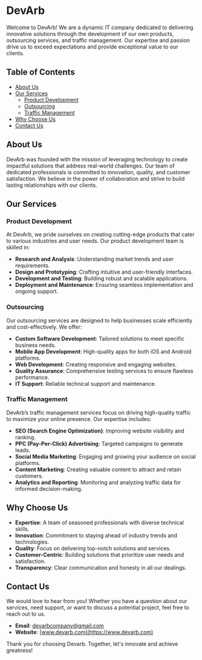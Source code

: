 # DevArb

Welcome to DevArb! We are a dynamic IT company dedicated to delivering innovative solutions through the development of our own products, outsourcing services, and traffic management. Our expertise and passion drive us to exceed expectations and provide exceptional value to our clients.

## Table of Contents

- [About Us](#about-us)
- [Our Services](#our-services)
  - [Product Development](#product-development)
  - [Outsourcing](#outsourcing)
  - [Traffic Management](#traffic-management)
- [Why Choose Us](#why-choose-us)
- [Contact Us](#contact-us)

## About Us

DevArb was founded with the mission of leveraging technology to create impactful solutions that address real-world challenges. Our team of dedicated professionals is committed to innovation, quality, and customer satisfaction. We believe in the power of collaboration and strive to build lasting relationships with our clients.

## Our Services

### Product Development

At DevArb, we pride ourselves on creating cutting-edge products that cater to various industries and user needs. Our product development team is skilled in:

- **Research and Analysis**: Understanding market trends and user requirements.
- **Design and Prototyping**: Crafting intuitive and user-friendly interfaces.
- **Development and Testing**: Building robust and scalable applications.
- **Deployment and Maintenance**: Ensuring seamless implementation and ongoing support.

### Outsourcing

Our outsourcing services are designed to help businesses scale efficiently and cost-effectively. We offer:

- **Custom Software Development**: Tailored solutions to meet specific business needs.
- **Mobile App Development**: High-quality apps for both iOS and Android platforms.
- **Web Development**: Creating responsive and engaging websites.
- **Quality Assurance**: Comprehensive testing services to ensure flawless performance.
- **IT Support**: Reliable technical support and maintenance.

### Traffic Management

DevArb’s traffic management services focus on driving high-quality traffic to maximize your online presence. Our expertise includes:

- **SEO (Search Engine Optimization)**: Improving website visibility and ranking.
- **PPC (Pay-Per-Click) Advertising**: Targeted campaigns to generate leads.
- **Social Media Marketing**: Engaging and growing your audience on social platforms.
- **Content Marketing**: Creating valuable content to attract and retain customers.
- **Analytics and Reporting**: Monitoring and analyzing traffic data for informed decision-making.

## Why Choose Us

- **Expertise**: A team of seasoned professionals with diverse technical skills.
- **Innovation**: Commitment to staying ahead of industry trends and technologies.
- **Quality**: Focus on delivering top-notch solutions and services.
- **Customer-Centric**: Building solutions that prioritize user needs and satisfaction.
- **Transparency**: Clear communication and honesty in all our dealings.

## Contact Us

We would love to hear from you! Whether you have a question about our services, need support, or want to discuss a potential project, feel free to reach out to us.

- **Email**: devarbcompany@gmail.com
- **Website**: [www.devarb.com](https://www.devarb.com)

Thank you for choosing Devarb. Together, let's innovate and achieve greatness!
